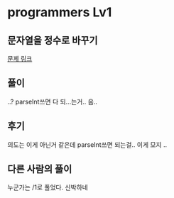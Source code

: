 # programmers Lv1

## 문자열을 정수로 바꾸기

[문제 링크](https://programmers.co.kr/learn/courses/30/lessons/12925)

## 풀이

..? parseInt쓰면 다 되...는거.. 음..

## 후기

의도는 이게 아닌거 같은데 parseInt쓰면 되는걸.. 이게 모지 ..

## 다른 사람의 풀이

누군가는 /1로 풀었다. 신박하네
